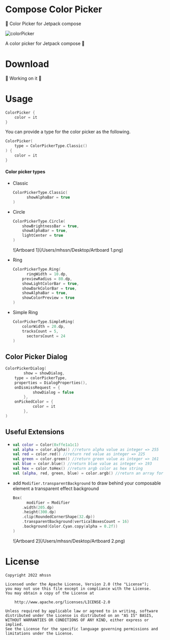 # Compose Color Picker

🎨 Color Picker for Jetpack compose

![colorPicker](/Users/mhssn/Desktop/colorPicker.png)

A color picker for Jetpack compose 🎨

# Download

🚧 Working on it 🚧
# Usage

```kotlin
ColorPicker {
    color = it
}
```

You can provide a type for the color picker as the following.

```kotlin
ColorPicker(
    type = ColorPickerType.Classic()
) {
    color = it
}
```
#### Color picker types
- Classic
  
  ```kotlin
  ColorPickerType.Classic(
  		showAlphaBar = true
  )
  ```
  
- Circle

  ```kotlin
  ColorPickerType.Circle(
      showBrightnessBar = true,
      showAlphaBar = true,
      lightCenter = true
  )
  ```

	![Artboard 1](/Users/mhssn/Desktop/Artboard 1.png)


- Ring

  ```kotlin
  ColorPickerType.Ring(
  		ringWidth = 10.dp,
      previewRadius = 80.dp,
      showLightColorBar = true,
      showDarkColorBar = true,
      showAlphaBar = true,
      showColorPreview = true
  )
  ```

  

- Simple Ring

  ```kotlin
  ColorPickerType.SimpleRing(
      colorWidth = 20.dp,
      tracksCount = 5,
  		sectorsCount = 24
  )
  ```

## Color Picker Dialog

```kotlin
ColorPickerDialog(
		show = showDialog,
    type = colorPickerType,
    properties = DialogProperties(),
    onDismissRequest = {
    		showDialog = false
		},
    onPickedColor = {
    		color = it
		},
)
```

## Useful Extensions

- ```kotlin
  val color = Color(0xffe1a1c1)
  val alpha = color.alpha() //return alpha value as integer => 255
  val red = color.red() //return red value as integer => 225
  val green = color.green() //return green value as integer => 161
  val blue = color.blue() //return blue value as integer => 193
  val hex = color.toHex() //return argb color as hex string
  val (alpha, red, green, blue) = color.argb() //return an array for all color channels value
  ```

- add `Modifier.transparentBackground` to draw behind your composable element a transparent effect background

  ```kotlin
  Box(
  		modifier = Modifier
      .width(205.dp)
      .height(300.dp)
      .clip(RoundedCornerShape(32.dp))
      .transparentBackground(verticalBoxesCount = 16)
      .background(Color.Cyan.copy(alpha = 0.2f))
  )
  ```

  ![Artboard 2](/Users/mhssn/Desktop/Artboard 2.png)

# License

```
Copyright 2022 mhssn

Licensed under the Apache License, Version 2.0 (the "License");
you may not use this file except in compliance with the License.
You may obtain a copy of the License at

    http://www.apache.org/licenses/LICENSE-2.0

Unless required by applicable law or agreed to in writing, software
distributed under the License is distributed on an "AS IS" BASIS,
WITHOUT WARRANTIES OR CONDITIONS OF ANY KIND, either express or implied.
See the License for the specific language governing permissions and
limitations under the License.
```

